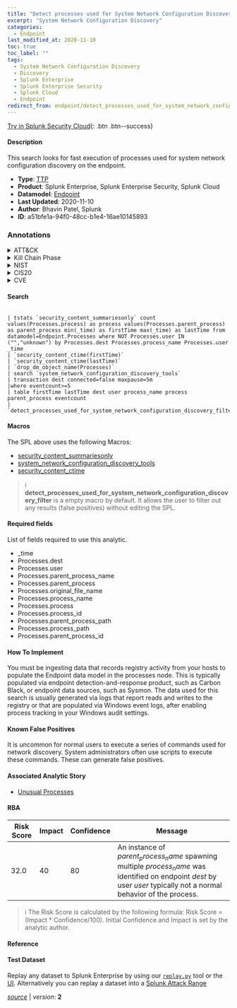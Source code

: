 ```yaml
---
title: "Detect processes used for System Network Configuration Discovery"
excerpt: "System Network Configuration Discovery"
categories:
  - Endpoint
last_modified_at: 2020-11-10
toc: true
toc_label: ""
tags:
  - System Network Configuration Discovery
  - Discovery
  - Splunk Enterprise
  - Splunk Enterprise Security
  - Splunk Cloud
  - Endpoint
redirect_from: endpoint/detect_processes_used_for_system_network_configuration_discovery/
---
```




[Try in Splunk Security Cloud](https://www.splunk.com/en_us/cyber-security.html){: .btn .btn--success}

#### Description

This search looks for fast execution of processes used for system network configuration discovery on the endpoint.

- **Type**: [TTP](https://github.com/splunk/security_content/wiki/Detection-Analytic-Types)
- **Product**: Splunk Enterprise, Splunk Enterprise Security, Splunk Cloud
- **Datamodel**: [Endpoint](https://docs.splunk.com/Documentation/CIM/latest/User/Endpoint)
- **Last Updated**: 2020-11-10
- **Author**: Bhavin Patel, Splunk
- **ID**: a51bfe1a-94f0-48cc-b1e4-16ae10145893

### Annotations
<details>
  <summary>ATT&CK</summary>

<div markdown="1">

#### [ATT&CK](https://attack.mitre.org/)

| ID          | Technique   | Tactic         |
| ----------- | ----------- |--------------- |
| [T1016](https://attack.mitre.org/techniques/T1016/) | System Network Configuration Discovery | Discovery |

</div>
</details>


<details>
  <summary>Kill Chain Phase</summary>

<div markdown="1">

* Exploitation


</div>
</details>


<details>
  <summary>NIST</summary>

<div markdown="1">

* DE.CM



</div>
</details>

<details>
  <summary>CIS20</summary>

<div markdown="1">

* CIS 10



</div>
</details>

<details>
  <summary>CVE</summary>

<div markdown="1">


</div>
</details>


#### Search

```

| tstats `security_content_summariesonly` count values(Processes.process) as process values(Processes.parent_process) as parent_process min(_time) as firstTime max(_time) as lastTime from datamodel=Endpoint.Processes where NOT Processes.user IN ("","unknown") by Processes.dest Processes.process_name Processes.user _time 
| `security_content_ctime(firstTime)` 
| `security_content_ctime(lastTime)` 
| `drop_dm_object_name(Processes)` 
| search `system_network_configuration_discovery_tools` 
| transaction dest connected=false maxpause=5m 
|where eventcount>=5 
| table firstTime lastTime dest user process_name process parent_process eventcount 
| `detect_processes_used_for_system_network_configuration_discovery_filter`
```

#### Macros
The SPL above uses the following Macros:
* [security_content_summariesonly](https://github.com/splunk/security_content/blob/develop/macros/security_content_summariesonly.yml)
* [system_network_configuration_discovery_tools](https://github.com/splunk/security_content/blob/develop/macros/system_network_configuration_discovery_tools.yml)
* [security_content_ctime](https://github.com/splunk/security_content/blob/develop/macros/security_content_ctime.yml)

> :information_source:
> **detect_processes_used_for_system_network_configuration_discovery_filter** is a empty macro by default. It allows the user to filter out any results (false positives) without editing the SPL.



#### Required fields
List of fields required to use this analytic.
* _time
* Processes.dest
* Processes.user
* Processes.parent_process_name
* Processes.parent_process
* Processes.original_file_name
* Processes.process_name
* Processes.process
* Processes.process_id
* Processes.parent_process_path
* Processes.process_path
* Processes.parent_process_id



#### How To Implement
You must be ingesting data that records registry activity from your hosts to populate the Endpoint data model in the processes node. This is typically populated via endpoint detection-and-response product, such as Carbon Black, or endpoint data sources, such as Sysmon. The data used for this search is usually generated via logs that report reads and writes to the registry or that are populated via Windows event logs, after enabling process tracking in your Windows audit settings.
#### Known False Positives
It is uncommon for normal users to execute a series of commands used for network discovery. System administrators often use scripts to execute these commands. These can generate false positives.

#### Associated Analytic Story
* [Unusual Processes](/stories/unusual_processes)




#### RBA

| Risk Score  | Impact      | Confidence   | Message      |
| ----------- | ----------- |--------------|--------------|
| 32.0 | 40 | 80 | An instance of $parent_process_name$ spawning multiple $process_name$ was identified on endpoint $dest$ by user $user$ typically not a normal behavior of the process. |


> :information_source:
> The Risk Score is calculated by the following formula: Risk Score = (Impact * Confidence/100). Initial Confidence and Impact is set by the analytic author.


#### Reference


#### Test Dataset
Replay any dataset to Splunk Enterprise by using our [`replay.py`](https://github.com/splunk/attack_data#using-replaypy) tool or the [UI](https://github.com/splunk/attack_data#using-ui).
Alternatively you can replay a dataset into a [Splunk Attack Range](https://github.com/splunk/attack_range#replay-dumps-into-attack-range-splunk-server)




[*source*](https://github.com/splunk/security_content/tree/develop/detections/endpoint/detect_processes_used_for_system_network_configuration_discovery.yml) \| *version*: **2**